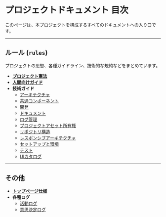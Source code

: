# プロジェクトドキュメント 目次

このページは、本プロジェクトを構成するすべてのドキュメントへの入り口です。

---

## ルール (`rules`)

プロジェクトの思想、各種ガイドライン、技術的な規約などをまとめています。

-   **[プロジェクト憲法](./rules/project-manifest.md)**
-   **[人間向けガイド](./rules/human-developer-guide.md)**
-   **技術ガイド**
    -   [アーキテクチャ](./rules/technical-guide-architecture.md)
    -   [共通コンポーネント](./rules/technical-guide-common-components.md)
    -   [開発](./rules/technical-guide-development.md)
    -   [ドキュメント](./rules/technical-guide-documentation.md)
    -   [ログ管理](./rules/technical-guide-log-management.md)
    -   [プロジェクトアセット所有権](./rules/technical-guide-project-asset-ownership.md)
    -   [リポジトリ構造](./rules/technical-guide-repository-structure.md)
    -   [レスポンシブアーキテクチャ](./rules/technical-guide-responsive-architecture.md)
    -   [セットアップと環境](./rules/technical-guide-setup-and-environment.md)
    -   [テスト](./rules/technical-guide-testing.md)
    -   [UIカタログ](./rules/technical-guide-ui-catalog.md)

---

## その他

-   **[トップページ仕様](./spec-top-page.md)**
-   **各種ログ**
    -   [活動ログ](./logs/activities/)
    -   [意思決定ログ](./logs/decisions/)
